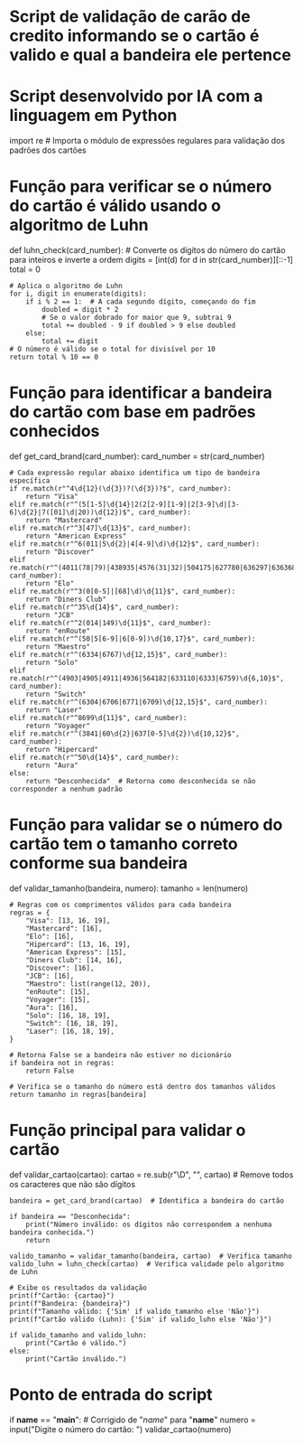 # Script de validação de carão de credito informando se o cartão é valido e qual a bandeira ele pertence
# Script desenvolvido por IA com a linguagem em Python



import re  # Importa o módulo de expressões regulares para validação dos padrões dos cartões

# Função para verificar se o número do cartão é válido usando o algoritmo de Luhn
def luhn_check(card_number):
    # Converte os dígitos do número do cartão para inteiros e inverte a ordem
    digits = [int(d) for d in str(card_number)][::-1]
    total = 0

    # Aplica o algoritmo de Luhn
    for i, digit in enumerate(digits):
        if i % 2 == 1:  # A cada segundo dígito, começando do fim
            doubled = digit * 2
            # Se o valor dobrado for maior que 9, subtrai 9
            total += doubled - 9 if doubled > 9 else doubled
        else:
            total += digit
    # O número é válido se o total for divisível por 10
    return total % 10 == 0

# Função para identificar a bandeira do cartão com base em padrões conhecidos
def get_card_brand(card_number):
    card_number = str(card_number)

    # Cada expressão regular abaixo identifica um tipo de bandeira específica
    if re.match(r"^4\d{12}(\d{3})?(\d{3})?$", card_number):
        return "Visa"
    elif re.match(r"^(5[1-5]\d{14}|2(2[2-9][1-9]|2[3-9]\d|[3-6]\d{2}|7([01]\d|20))\d{12})$", card_number):
        return "Mastercard"
    elif re.match(r"^3[47]\d{13}$", card_number):
        return "American Express"
    elif re.match(r"^6(011|5\d{2}|4[4-9]\d)\d{12}$", card_number):
        return "Discover"
    elif re.match(r"^(4011(78|79)|438935|4576(31|32)|504175|627780|636297|636368|650\d{3}|651\d{3}|655\d{3})\d*$", card_number):
        return "Elo"
    elif re.match(r"^3(0[0-5]|[68]\d)\d{11}$", card_number):
        return "Diners Club"
    elif re.match(r"^35\d{14}$", card_number):
        return "JCB"
    elif re.match(r"^2(014|149)\d{11}$", card_number):
        return "enRoute"
    elif re.match(r"^(50|5[6-9]|6[0-9])\d{10,17}$", card_number):
        return "Maestro"
    elif re.match(r"^(6334|6767)\d{12,15}$", card_number):
        return "Solo"
    elif re.match(r"^(4903|4905|4911|4936|564182|633110|6333|6759)\d{6,10}$", card_number):
        return "Switch"
    elif re.match(r"^(6304|6706|6771|6709)\d{12,15}$", card_number):
        return "Laser"
    elif re.match(r"^8699\d{11}$", card_number):
        return "Voyager"
    elif re.match(r"^(3841|60\d{2}|637[0-5]\d{2})\d{10,12}$", card_number):
        return "Hipercard"
    elif re.match(r"^50\d{14}$", card_number):
        return "Aura"
    else:
        return "Desconhecida"  # Retorna como desconhecida se não corresponder a nenhum padrão

# Função para validar se o número do cartão tem o tamanho correto conforme sua bandeira
def validar_tamanho(bandeira, numero):
    tamanho = len(numero)

    # Regras com os comprimentos válidos para cada bandeira
    regras = {
        "Visa": [13, 16, 19],
        "Mastercard": [16],
        "Elo": [16],
        "Hipercard": [13, 16, 19],
        "American Express": [15],
        "Diners Club": [14, 16],
        "Discover": [16],
        "JCB": [16],
        "Maestro": list(range(12, 20)),
        "enRoute": [15],
        "Voyager": [15],
        "Aura": [16],
        "Solo": [16, 18, 19],
        "Switch": [16, 18, 19],
        "Laser": [16, 18, 19],
    }

    # Retorna False se a bandeira não estiver no dicionário
    if bandeira not in regras:
        return False

    # Verifica se o tamanho do número está dentro dos tamanhos válidos
    return tamanho in regras[bandeira]

# Função principal para validar o cartão
def validar_cartao(cartao):
    cartao = re.sub(r"\D", "", cartao)  # Remove todos os caracteres que não são dígitos

    bandeira = get_card_brand(cartao)  # Identifica a bandeira do cartão

    if bandeira == "Desconhecida":
        print("Número inválido: os dígitos não correspondem a nenhuma bandeira conhecida.")
        return

    valido_tamanho = validar_tamanho(bandeira, cartao)  # Verifica tamanho
    valido_luhn = luhn_check(cartao)  # Verifica validade pelo algoritmo de Luhn

    # Exibe os resultados da validação
    print(f"Cartão: {cartao}")
    print(f"Bandeira: {bandeira}")
    print(f"Tamanho válido: {'Sim' if valido_tamanho else 'Não'}")
    print(f"Cartão válido (Luhn): {'Sim' if valido_luhn else 'Não'}")

    if valido_tamanho and valido_luhn:
        print("Cartão é válido.")
    else:
        print("Cartão inválido.")

# Ponto de entrada do script
if __name__ == "__main__":  # Corrigido de "_name_" para "__name__"
    numero = input("Digite o número do cartão: ")
    validar_cartao(numero)
